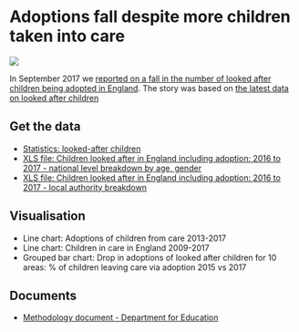 # Adoptions fall despite more children taken into care

![](https://ichef-1.bbci.co.uk/news/624/cpsprodpb/A523/production/_98057224_chart_adoptionsdrop_birmingham-1.png)

In September 2017 we [reported on a fall in the number of looked after children being adopted in England](http://www.bbc.co.uk/news/uk-england-41427209). The story was based on [the latest data on looked after children](https://www.gov.uk/government/collections/statistics-looked-after-children)

## Get the data

* [Statistics: looked-after children](https://www.gov.uk/government/collections/statistics-looked-after-children)
* [XLS file: Children looked after in England including adoption: 2016 to 2017 - national level breakdown by age, gender](https://github.com/BBC-Data-Unit/adoptions-fall/blob/master/SFR50_2017_National_tables.xlsx)
* [XLS file: Children looked after in England including adoption: 2016 to 2017 - local authority breakdown](https://github.com/BBC-Data-Unit/adoptions-fall/blob/master/SFR50_2017_LA_tables.xlsx)

## Visualisation

* Line chart: Adoptions of children from care 2013-2017
* Line chart: Children in care in England 2009-2017
* Grouped bar chart: Drop in adoptions of looked after children for 10 areas: % of children leaving care via adoption 2015 vs 2017

## Documents

* [Methodology document - Department for Education](https://www.gov.uk/government/uploads/system/uploads/attachment_data/file/647726/Children_looked_after_in_England_year_ending_31_March_2017_-_Methodology.pdf)
